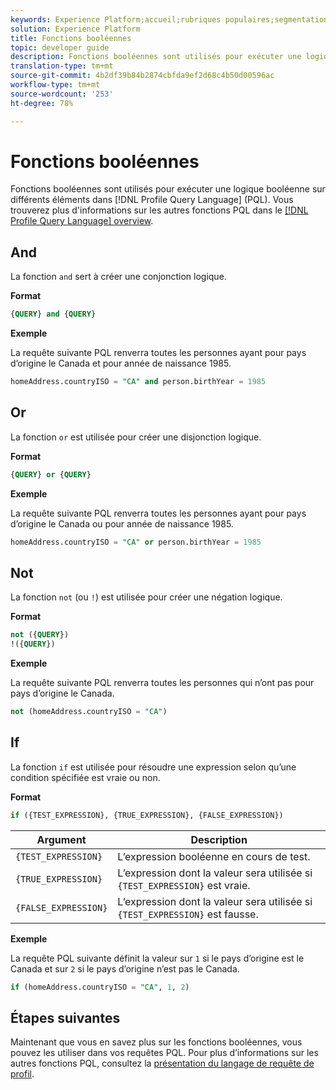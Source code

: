 ```yaml
---
keywords: Experience Platform;accueil;rubriques populaires;segmentation;Segmentation;Segmentation Service;pql;PQL;Profil Requête Language;boolean fonctions;boolean;
solution: Experience Platform
title: Fonctions booléennes
topic: developer guide
description: Fonctions booléennes sont utilisés pour exécuter une logique booléenne sur différents éléments dans le langage PQL (Profil Requête Language).
translation-type: tm+mt
source-git-commit: 4b2df39b84b2874cbfda9ef2d68c4b50d00596ac
workflow-type: tm+mt
source-wordcount: '253'
ht-degree: 78%

---
```



# Fonctions booléennes

Fonctions booléennes sont utilisés pour exécuter une logique booléenne sur différents éléments dans [!DNL Profile Query Language] (PQL).  Vous trouverez plus d&#39;informations sur les autres fonctions PQL dans le [[!DNL Profile Query Language] overview](./overview.md).

## And

La fonction `and` sert à créer une conjonction logique.

**Format**

```sql
{QUERY} and {QUERY}
```

**Exemple**

La requête suivante PQL renverra toutes les personnes ayant pour pays d’origine le Canada et pour année de naissance 1985.

```sql
homeAddress.countryISO = "CA" and person.birthYear = 1985
```

## Or

La fonction `or` est utilisée pour créer une disjonction logique.

**Format**

```sql
{QUERY} or {QUERY}
```

**Exemple**

La requête suivante PQL renverra toutes les personnes ayant pour pays d’origine le Canada ou pour année de naissance 1985.

```sql
homeAddress.countryISO = "CA" or person.birthYear = 1985
```

## Not

La fonction `not` (ou `!`) est utilisée pour créer une négation logique.

**Format**

```sql
not ({QUERY})
!({QUERY})
```

**Exemple**

La requête suivante PQL renverra toutes les personnes qui n’ont pas pour pays d’origine le Canada.

```sql
not (homeAddress.countryISO = "CA")
```

## If

La fonction `if` est utilisée pour résoudre une expression selon qu’une condition spécifiée est vraie ou non.

**Format**

```sql
if ({TEST_EXPRESSION}, {TRUE_EXPRESSION}, {FALSE_EXPRESSION})
```

| Argument | Description |
| --------- | ----------- |
| `{TEST_EXPRESSION}` | L’expression booléenne en cours de test. |
| `{TRUE_EXPRESSION}` | L’expression dont la valeur sera utilisée si `{TEST_EXPRESSION}` est vraie. |
| `{FALSE_EXPRESSION}` | L’expression dont la valeur sera utilisée si `{TEST_EXPRESSION}` est fausse. |

**Exemple**

La requête PQL suivante définit la valeur sur `1` si le pays d’origine est le Canada et sur `2` si le pays d’origine n’est pas le Canada.

```sql
if (homeAddress.countryISO = "CA", 1, 2)
```

## Étapes suivantes

Maintenant que vous en savez plus sur les fonctions booléennes, vous pouvez les utiliser dans vos requêtes PQL. Pour plus d’informations sur les autres fonctions PQL, consultez la [présentation du langage de requête de profil](./overview.md).
